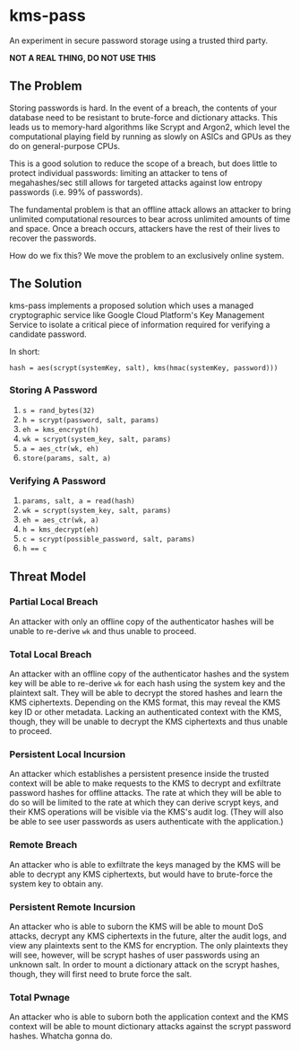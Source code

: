 # kms-pass

An experiment in secure password storage using a trusted third party.

**NOT A REAL THING, DO NOT USE THIS**

## The Problem

Storing passwords is hard. In the event of a breach, the contents of your database need to be
resistant to brute-force and dictionary attacks. This leads us to memory-hard algorithms like Scrypt
and Argon2, which level the computational playing field by running as slowly on ASICs and GPUs as
they do on general-purpose CPUs.

This is a good solution to reduce the scope of a breach, but does little to protect individual
passwords: limiting an attacker to tens of megahashes/sec still allows for targeted attacks against
low entropy passwords (i.e. 99% of passwords).

The fundamental problem is that an offline attack allows an attacker to bring unlimited
computational resources to bear across unlimited amounts of time and space. Once a breach occurs,
attackers have the rest of their lives to recover the passwords.

How do we fix this? We move the problem to an exclusively online system.

## The Solution

kms-pass implements a proposed solution which uses a managed cryptographic service like Google Cloud
Platform's Key Management Service to isolate a critical piece of information required for verifying
a candidate password.

In short:

``` 
hash = aes(scrypt(systemKey, salt), kms(hmac(systemKey, password)))
```

### Storing A Password

1. `s = rand_bytes(32)`
2. `h = scrypt(password, salt, params)`
3. `eh = kms_encrypt(h)` 
4. `wk = scrypt(system_key, salt, params)`
5. `a = aes_ctr(wk, eh)`
6. `store(params, salt, a)`

### Verifying A Password

1. `params, salt, a = read(hash)`
2. `wk = scrypt(system_key, salt, params)`
3. `eh = aes_ctr(wk, a)`
4. `h = kms_decrypt(eh)`
5. `c = scrypt(possible_password, salt, params)`
6. `h == c`

## Threat Model

### Partial Local Breach

An attacker with only an offline copy of the authenticator hashes will be unable to re-derive `wk`
and thus unable to proceed.
 
### Total Local Breach

An attacker with an offline copy of the authenticator hashes and the system key will be able to
re-derive `wk` for each hash using the system key and the plaintext salt. They will be able to
decrypt the stored hashes and learn the KMS ciphertexts. Depending on the KMS format, this may
reveal the KMS key ID or other metadata. Lacking an authenticated context with the KMS, though, they
will be unable to decrypt the KMS ciphertexts and thus unable to proceed.

### Persistent Local Incursion

An attacker which establishes a persistent presence inside the trusted context will be able to make
requests to the KMS to decrypt and exfiltrate password hashes for offline attacks. The rate at which
they will be able to do so will be limited to the rate at which they can derive scrypt keys, and
their KMS operations will be visible via the KMS's audit log. (They will also be able to see user
passwords as users authenticate with the application.)

### Remote Breach

An attacker who is able to exfiltrate the keys managed by the KMS will be able to decrypt any KMS 
ciphertexts, but would have to brute-force the system key to obtain any.

### Persistent Remote Incursion

An attacker who is able to suborn the KMS will be able to mount DoS attacks, decrypt any KMS
ciphertexts in the future, alter the audit logs, and view any plaintexts sent to the KMS for
encryption. The only plaintexts they will see, however, will be scrypt hashes of user passwords
using an unknown salt. In order to mount a dictionary attack on the scrypt hashes, though, they will
first need to brute force the salt.

### Total Pwnage

An attacker who is able to suborn both the application context and the KMS context will be able to
mount dictionary attacks against the scrypt password hashes. Whatcha gonna do.